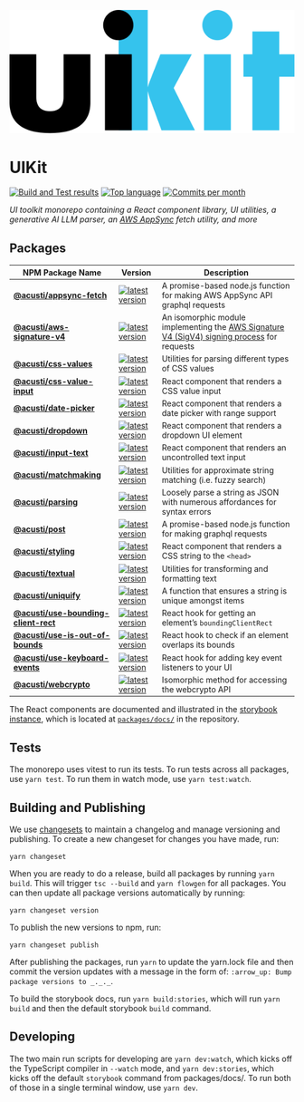 ![uikit wordmark](https://raw.githubusercontent.com/acusti/uikit/main/wordmark.svg)

# UIKit

[![Build and Test results](https://img.shields.io/github/actions/workflow/status/acusti/uikit/node.js.yml?branch=main&style=for-the-badge)](https://github.com/acusti/uikit/actions/workflows/node.js.yml)
[![Top language](https://img.shields.io/github/languages/top/acusti/uikit?style=for-the-badge)](https://github.com/acusti/uikit/search?l=typescript)
[![Commits per month](https://img.shields.io/github/commit-activity/m/acusti/uikit?style=for-the-badge)](https://github.com/acusti/uikit/pulse)

_UI toolkit monorepo containing a React component library, UI utilities, a
generative AI LLM parser, an [AWS AppSync](https://aws.amazon.com/appsync/)
fetch utility, and more_

## Packages

| NPM Package Name                         | Version                                                                                                                                                              | Description                                                                                              |
| ---------------------------------------- | -------------------------------------------------------------------------------------------------------------------------------------------------------------------- | -------------------------------------------------------------------------------------------------------- |
| **[@acusti/appsync-fetch][]**            | [![latest version](https://img.shields.io/npm/v/@acusti/appsync-fetch?style=flat-square)](https://www.npmjs.com/package/@acusti/appsync-fetch)                       | A promise-based node.js function for making AWS AppSync API graphql requests                             |
| **[@acusti/aws-signature-v4][]**         | [![latest version](https://img.shields.io/npm/v/@acusti/aws-signature-v4?style=flat-square)](https://www.npmjs.com/package/@acusti/aws-signature-v4)                 | An isomorphic module implementing the [AWS Signature V4 (SigV4) signing process][aws sigv4] for requests |
| **[@acusti/css-values][]**               | [![latest version](https://img.shields.io/npm/v/@acusti/css-values?style=flat-square)](https://www.npmjs.com/package/@acusti/css-values)                             | Utilities for parsing different types of CSS values                                                      |
| **[@acusti/css-value-input][]**          | [![latest version](https://img.shields.io/npm/v/@acusti/css-value-input?style=flat-square)](https://www.npmjs.com/package/@acusti/css-value-input)                   | React component that renders a CSS value input                                                           |
| **[@acusti/date-picker][]**              | [![latest version](https://img.shields.io/npm/v/@acusti/date-picker?style=flat-square)](https://www.npmjs.com/package/@acusti/date-picker)                           | React component that renders a date picker with range support                                            |
| **[@acusti/dropdown][]**                 | [![latest version](https://img.shields.io/npm/v/@acusti/dropdown?style=flat-square)](https://www.npmjs.com/package/@acusti/dropdown)                                 | React component that renders a dropdown UI element                                                       |
| **[@acusti/input-text][]**               | [![latest version](https://img.shields.io/npm/v/@acusti/input-text?style=flat-square)](https://www.npmjs.com/package/@acusti/input-text)                             | React component that renders an uncontrolled text input                                                  |
| **[@acusti/matchmaking][]**              | [![latest version](https://img.shields.io/npm/v/@acusti/matchmaking?style=flat-square)](https://www.npmjs.com/package/@acusti/matchmaking)                           | Utilities for approximate string matching (i.e. fuzzy search)                                            |
| **[@acusti/parsing][]**                  | [![latest version](https://img.shields.io/npm/v/@acusti/parsing?style=flat-square)](https://www.npmjs.com/package/@acusti/parsing)                                   | Loosely parse a string as JSON with numerous affordances for syntax errors                               |
| **[@acusti/post][]**                     | [![latest version](https://img.shields.io/npm/v/@acusti/post?style=flat-square)](https://www.npmjs.com/package/@acusti/post)                                         | A promise-based node.js function for making graphql requests                                             |
| **[@acusti/styling][]**                  | [![latest version](https://img.shields.io/npm/v/@acusti/styling?style=flat-square)](https://www.npmjs.com/package/@acusti/styling)                                   | React component that renders a CSS string to the `<head>`                                                |
| **[@acusti/textual][]**                  | [![latest version](https://img.shields.io/npm/v/@acusti/textual?style=flat-square)](https://www.npmjs.com/package/@acusti/textual)                                   | Utilities for transforming and formatting text                                                           |
| **[@acusti/uniquify][]**                 | [![latest version](https://img.shields.io/npm/v/@acusti/uniquify?style=flat-square)](https://www.npmjs.com/package/@acusti/uniquify)                                 | A function that ensures a string is unique amongst items                                                 |
| **[@acusti/use-bounding-client-rect][]** | [![latest version](https://img.shields.io/npm/v/@acusti/use-bounding-client-rect?style=flat-square)](https://www.npmjs.com/package/@acusti/use-bounding-client-rect) | React hook for getting an element’s `boundingClientRect`                                                 |
| **[@acusti/use-is-out-of-bounds][]**     | [![latest version](https://img.shields.io/npm/v/@acusti/use-is-out-of-bounds?style=flat-square)](https://www.npmjs.com/package/@acusti/use-is-out-of-bounds)         | React hook to check if an element overlaps its bounds                                                    |
| **[@acusti/use-keyboard-events][]**      | [![latest version](https://img.shields.io/npm/v/@acusti/use-keyboard-events?style=flat-square)](https://www.npmjs.com/package/@acusti/use-keyboard-events)           | React hook for adding key event listeners to your UI                                                     |
| **[@acusti/webcrypto][]**                | [![latest version](https://img.shields.io/npm/v/@acusti/webcrypto?style=flat-square)](https://www.npmjs.com/package/@acusti/use-is-out-of-bounds)                    | Isomorphic method for accessing the webcrypto API                                                        |

[@acusti/appsync-fetch]:
    https://github.com/acusti/uikit/tree/main/packages/appsync-fetch
[@acusti/aws-signature-v4]:
    https://github.com/acusti/uikit/tree/main/packages/aws-signature-v4
[aws sigv4]:
    https://docs.aws.amazon.com/general/latest/gr/signature-version-4.html
[@acusti/css-values]:
    https://github.com/acusti/uikit/tree/main/packages/css-values
[@acusti/css-value-input]:
    https://github.com/acusti/uikit/tree/main/packages/css-value-input
[@acusti/date-picker]:
    https://github.com/acusti/uikit/tree/main/packages/date-picker
[@acusti/dropdown]:
    https://github.com/acusti/uikit/tree/main/packages/dropdown
[@acusti/input-text]:
    https://github.com/acusti/uikit/tree/main/packages/input-text
[@acusti/matchmaking]:
    https://github.com/acusti/uikit/tree/main/packages/matchmaking
[@acusti/parsing]:
    https://github.com/acusti/uikit/tree/main/packages/parsing
[@acusti/post]: https://github.com/acusti/uikit/tree/main/packages/post
[@acusti/styling]:
    https://github.com/acusti/uikit/tree/main/packages/styling
[@acusti/textual]:
    https://github.com/acusti/uikit/tree/main/packages/textual
[@acusti/uniquify]:
    https://github.com/acusti/uikit/tree/main/packages/uniquify
[@acusti/use-bounding-client-rect]:
    https://github.com/acusti/uikit/tree/main/packages/use-bounding-client-rect
[@acusti/use-is-out-of-bounds]:
    https://github.com/acusti/uikit/tree/main/packages/use-is-out-of-bounds
[@acusti/use-keyboard-events]:
    https://github.com/acusti/uikit/tree/main/packages/use-keyboard-events
[@acusti/webcrypto]:
    https://github.com/acusti/uikit/tree/main/packages/webcrypto

The React components are documented and illustrated in the [storybook
instance][], which is located at [`packages/docs/`][packages/docs] in the
repository.

[storybook instance]: https://uikit.acusti.ca
[packages/docs]: https://github.com/acusti/uikit/tree/main/packages/docs

## Tests

The monorepo uses vitest to run its tests. To run tests across all
packages, use `yarn test`. To run them in watch mode, use
`yarn test:watch`.

## Building and Publishing

We use [changesets][] to maintain a changelog and manage versioning and
publishing. To create a new changeset for changes you have made, run:

```
yarn changeset
```

When you are ready to do a release, build all packages by running
`yarn build`. This will trigger `tsc --build` and `yarn flowgen` for all
packages. You can then update all package versions automatically by
running:

```
yarn changeset version
```

To publish the new versions to npm, run:

```
yarn changeset publish
```

After publishing the packages, run `yarn` to update the yarn.lock file and
then commit the version updates with a message in the form of:
`:arrow_up: Bump package versions to _._._`.

To build the storybook docs, run `yarn build:stories`, which will run
`yarn build` and then the default storybook `build` command.

## Developing

The two main run scripts for developing are `yarn dev:watch`, which kicks
off the TypeScript compiler in `--watch` mode, and `yarn dev:stories`,
which kicks off the default `storybook` command from packages/docs/. To run
both of those in a single terminal window, use `yarn dev`.

[changesets]: https://github.com/changesets/changesets
